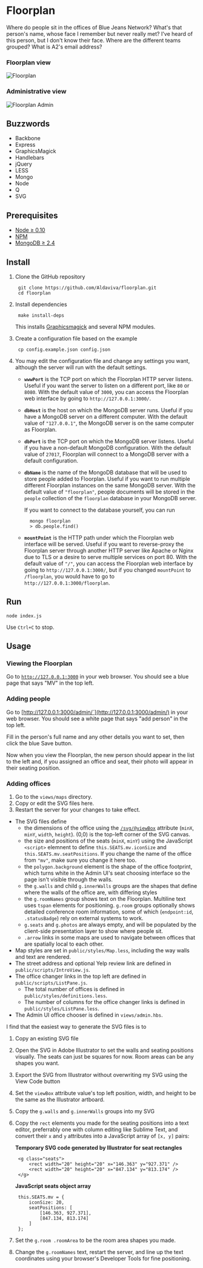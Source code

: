 Floorplan
=========

Where do people sit in the offices of Blue Jeans Network? What's that person's name, whose face I remember but never really met? I've heard of this person, but I don't know their face. Where are the different teams grouped? What is A2's email address?

### Floorplan view
![Floorplan](https://aldaviva.com/portfolio/artwork/floorplan.jpg)

### Administrative view
![Floorplan Admin](https://aldaviva.com/portfolio/artwork/floorplan-admin.jpg)

## Buzzwords

* Backbone
* Express
* GraphicsMagick
* Handlebars
* jQuery
* LESS
* Mongo
* Node
* Q
* SVG

## Prerequisites

* [Node &ge; 0.10](https://nodejs.org/)
* [NPM](https://www.npmjs.com/get-npm)
* [MongoDB &ge; 2.4](https://www.mongodb.com/download-center?jmp=nav#community)

## Install

1. Clone the GitHub repository

        git clone https://github.com/Aldaviva/floorplan.git
        cd floorplan
        
1. Install dependencies

        make install-deps
    
    This installs [Graphicsmagick](http://www.graphicsmagick.org/) and several NPM modules.
        
1. Create a configuration file based on the example

        cp config.example.json config.json

1. You may edit the configuration file and change any settings you want, although the server will run with the default settings.

    * **`wwwPort`** is the TCP port on which the Floorplan HTTP server listens. Useful if you want the server to listen on a different port, like `80` or `8080`. With the default value of `3000`, you can access the Floorplan web interface by going to `http://127.0.0.1:3000/`.
    * **`dbHost`** is the host on which the MongoDB server runs. Useful if you have a MongoDB server on a different computer. With the default value of `"127.0.0.1"`, the MongoDB server is on the same computer as Floorplan.
    * **`dbPort`** is the TCP port on which the MongoDB server listens. Useful if you have a non-default MongoDB configuration. With the default value of `27017`, Floorplan will connect to a MongoDB server with a default configuration.
    * **`dbName`** is the name of the MongoDB database that will be used to store people added to Floorplan. Useful if you want to run multiple different Floorplan instances on the same MongoDB server. With the default value of `"floorplan"`, people documents will be stored in the `people` collection of the `floorplan` database in your MongoDB server.
    
        If you want to connect to the database yourself, you can run
        
            mongo floorplan
            > db.people.find()
    * **`mountPoint`** is the HTTP path under which the Floorplan web interface will be served. Useful if you want to reverse-proxy the Floorplan server through another HTTP server like Apache or Nginx due to TLS or a desire to serve multiple services on port 80. With the default value of `"/"`, you can access the Floorplan web interface by going to `http://127.0.0.1:3000/`, but if you changed `mountPoint` to `/floorplan`, you would have to go to `http://127.0.0.1:3000/floorplan`.

## Run

    node index.js
    
Use `Ctrl+C` to stop.    
    
## Usage

### Viewing the Floorplan
Go to [`http://127.0.0.1:3000`](http://127.0.0.1:3000) in your web browser. You should see a blue page that says "MV" in the top left.

### Adding people
Go to [http://127.0.0.1:3000/admin/`](http://127.0.0.1:3000/admin/) in your web browser. You should see a white page that says "add person" in the top left.

Fill in the person's full name and any other details you want to set, then click the blue Save button.

Now when you view the Floorplan, the new person should appear in the list to the left and, if you assigned an office and seat, their photo will appear in their seating position.

### Adding offices
1. Go to the `views/maps` directory.
2. Copy or edit the SVG files here.
3. Restart the server for your changes to take effect.

* The SVG files define 
    * the dimensions of the office using the [`/svg/@viewBox`](http://zvon.org/comp/r/ref-SVG_1_1_Full.html#Attributes~viewBox) attribute (`minX`, `minY`, `width`, `height`). (0,0) is the top-left corner of the SVG canvas.
    * the size and positions of the seats (`minX`, `minY`) using the JavaScript `<script>` elemnent to define `this.SEATS.mv.iconSize` and `this.SEATS.mv.seatPositions`. If you change the name of the office from `"mv"`, make sure you change it here too.
    * the `polygon.background` element is the shape of the office footprint, which turns white in the Admin UI's seat choosing interface so the page isn't visible through the walls.
    * the `g.walls` and child `g.innerWalls` groups are the shapes that define where the walls of the office are, with differing styles
    * the `g.roomNames` group shows text on the Floorplan. Multiline text uses `tspan` elements for positioning. `g.room` groups optionally shows detailed conference room information, some of which (`endpoint:id`, `.statusBadge`) rely on external systems to work.
    * `g.seats` and `g.photos` are always empty, and will be populated by the client-side presentation layer to show where people sit.
    * `.arrow` links in some maps are used to navigate between offices that are spatially local to each other.
* Map styles are set in `public/styles/Map.less`, including the way walls and text are rendered.
* The street address and optional Yelp review link are defined in `public/scripts/IntroView.js`.
* The office changer links in the top left are defined in `public/scripts/ListPane.js`.
    * The total number of offices is defined in `public/styles/definitions.less`.
    * The number of columns for the office changer links is defined in `public/styles/ListPane.less`.
* The Admin UI office chooser is defined in `views/admin.hbs`.

I find that the easiest way to generate the SVG files is to

1. Copy an existing SVG file
1. Open the SVG in Adobe Illustrator to set the walls and seating positions visually. The seats can just be squares for now. Room areas can be any shapes you want.
1. Export the SVG from Illustrator without overwriting my SVG using the View Code button
1. Set the `viewBox` attribute value's top left position, width, and height to be the same as the Illustrator artboard.
1. Copy the `g.walls` and `g.innerWalls` groups into my SVG
1. Copy the `rect` elements you made for the seating positions into a text editor, preferrably one with column editing like Sublime Text, and convert their `x` and `y` attributes into a JavaScript array of `[x, y]` pairs:

    **Temporary SVG code generated by Illustrator for seat rectangles**
    
        <g class="seats">
            <rect width="20" height="20" x="146.363" y="927.371" />
            <rect width="20" height="20" x="847.134" y="813.174" />
        </g>
    
    **JavaScript seats object array**
        
        this.SEATS.mv = {
            iconSize: 20,
            seatPositions: [
                [146.363, 927.371],
                [847.134, 813.174]
            ]
        };
1. Set the `g.room .roomArea` to be the room area shapes you made.
1. Change the `g.roomNames` text, restart the server, and line up the text coordinates using your browser's Developer Tools for fine positioning.